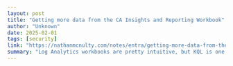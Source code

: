 ```yaml
---
layout: post
title: "Getting more data from the CA Insights and Reporting Workbook"
author: "Unknown"
date: 2025-02-01
tags: [security]
link: "https://nathanmcnulty.com/notes/entra/getting-more-data-from-the-ca-insights-and-reporting-workbook/"
summary: "Log Analytics workbooks are pretty intuitive, but KQL is one of those things that can take a while to learn and use effectively. One of the coolest things about workbooks is that it is actually bui..."
---
```

